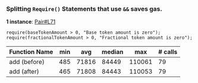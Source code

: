 ### Splitting `Require()` Statements that use `&&` saves gas.

**********1 instance**********: [Pair#L71](https://github.com/code-423n4/2022-12-caviar/blob/0212f9dc3b6a418803dbfacda0e340e059b8aae2/src/Pair.sol#L71)

```solidity
require(baseTokenAmount > 0, "Base token amount is zero");
require(fractionalTokenAmount > 0, "Fractional token amount is zero");
```

| Function Name | min  | avg     | median | max     | # calls |
| --- | --- | --- | --- | --- | --- | 
| add (before)      | 485 | 71816 | 84449  | 110061 | 79 |
| add (after)         | 465 | 71808 | 84443  | 110053 | 79 |
